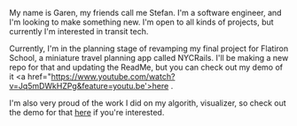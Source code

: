 My name is Garen, my friends call me Stefan. I'm a software engineer, and I'm looking to make something new. I'm open to all kinds of projects, but currently I'm interested in transit tech.

Currently, I'm in the planning stage of revamping my final project for Flatiron School, a miniature travel planning app called NYCRails. I'll be making a new repo for that and updating the ReadMe, but you can check out my demo of it <a href="https://www.youtube.com/watch?v=Jq5mDWkHZPg&feature=youtu.be'>here </a>.
  
I'm also very proud of the work I did on my algorith, visualizer, so check out the demo for that <a href="https://www.youtube.com/watch?v=C54HflzAUEE&feature=youtu.be">here</a> if you're interested.
